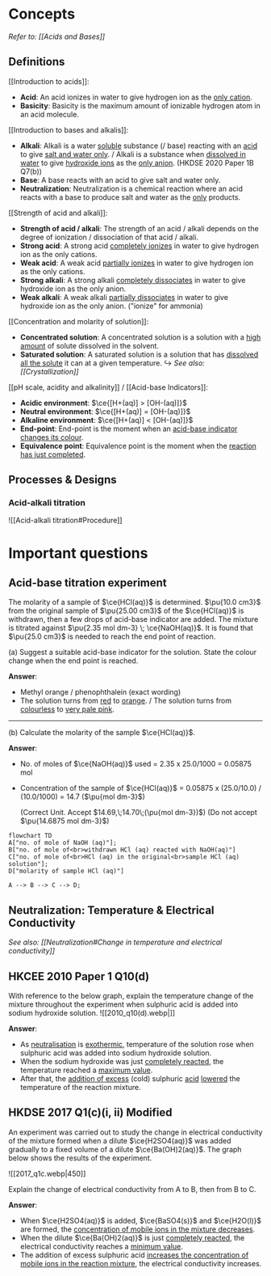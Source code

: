 # Concepts
*Refer to: [[Acids and Bases]]*

## Definitions
[[Introduction to acids]]:
- **Acid**: An acid <span class="hi-green">ionizes in water</span> to give <span class="hi-blue">hydrogen ion</span> as the <u>only cation</u>.
- **Basicity**: Basicity is the maximum amount of <span class="hi-blue">ionizable</span> hydrogen atom in an acid molecule.

[[Introduction to bases and alkalis]]:
- **Alkali**: Alkali is a <span class="hi-green">water <u>soluble</u> substance (/ base)</span> reacting with an <u>acid</u> to give <span class="hi-green"><u>salt and water only</u></span>. / Alkali is a substance when <u>dissolved in water</u> to give <u>hydroxide ions</u> as the <u>only anion</u>. (HKDSE 2020 Paper 1B Q7(b))
- **Base**: A base reacts with an acid to give salt and water only.
- **Neutralization**: Neutralization is a chemical reaction where an acid reacts with a base to produce <span class="hi-blue">salt and water</span> as the <span class="hi-green"><u>only</u></span> products.

[[Strength of acid and alkali]]:
- **Strength of acid / alkali**: The strength of an acid / alkali depends on the <span class="hi-blue">degree of ionization / dissociation</span> of that acid / alkali.
- **Strong acid**: A strong acid <u>completely ionizes</u> in water to give hydrogen ion as the only cations.
- **Weak acid**: A weak acid <u>partially ionizes</u> in water to give hydrogen ion as the only cations.
- **Strong alkali**: A strong alkali <u>completely dissociates</u> in water to give hydroxide ion as the only anion.
- **Weak alkali**: A weak alkali <u>partially dissociates</u> in water to give hydroxide ion as the only anion. ("ionize" for ammonia)

[[Concentration and molarity of solution]]:
- **Concentrated solution**: A concentrated solution is a solution with a <span class="hi-green"><u>high amount</u></span> of <span class="hi-blue">solute</span> dissolved in the <span class="hi-blue">solvent</span>.
- **Saturated solution**: A saturated solution is a solution that has <u>dissolved all the solute</u> it can <span class="hi-green">at a given temperature</span>.
↪️ *See also: [[Crystallization]]*

[[pH scale, acidity and alkalinity]] / [[Acid-base Indicators]]:
- **Acidic environment**: $\ce{[H+(aq)] > [OH-(aq)]}$
- **Neutral environment**: $\ce{[H+(aq)] = [OH-(aq)]}$
- **Alkaline environment**: $\ce{[H+(aq)] < [OH-(aq)]}$
- **End-point**: End-point is the moment when an <u>acid-base indicator changes its colour</u>.
- **Equivalence point**: Equivalence point is the moment when the <u>reaction has just completed</u>.

## Processes & Designs
### Acid-alkali titration
![[Acid-alkali titration#Procedure]]

# Important questions
## Acid-base titration experiment
The molarity of a sample of $\ce{HCl(aq)}$ is determined. $\pu{10.0 cm3}$ from the original sample of $\pu{25.00 cm3}$ of the $\ce{HCl(aq)}$ is withdrawn, then a few drops of acid-base indicator are added. The mixture is titrated against $\pu{2.35 mol dm-3} \; \ce{NaOH(aq)}$. It is found that $\pu{25.0 cm3}$ is needed to reach the end point of reaction.

(a) Suggest a suitable acid-base indicator for the solution. State the colour change when the end point is reached.

**Answer**:
- Methyl orange / phenophthalein (exact wording)
- The solution turns from <u>red</u> to <u>orange</u>. / The solution turns from <u>colourless</u> to <u>very pale pink</u>.
---
(b) Calculate the molarity of the sample $\ce{HCl(aq)}$.

**Answer**:
- No. of moles of $\ce{NaOH(aq)}$ used = 2.35 x 25.0/1000 = 0.05875 mol
- Concentration of the sample of $\ce{HCl(aq)}$
  = 0.05875 x (25.0/10.0) / (10.0/1000)
  = 14.7 ($\pu{mol dm-3}$)
  
  (Correct Unit. Accept $14.69,\;14.70\;(\pu{mol dm-3})$)
  (Do not accept $\pu{14.6875 mol dm-3}$)

```mermaid
flowchart TD
A["no. of mole of NaOH (aq)"];
B["no. of mole of<br>withdrawn HCl (aq) reacted with NaOH(aq)"]
C["no. of mole of<br>HCl (aq) in the original<br>sample HCl (aq) solution"];
D["molarity of sample HCl (aq)"]

A --> B --> C --> D;
```

## Neutralization: Temperature & Electrical Conductivity
*See also: [[Neutralization#Change in temperature and electrical conductivity]]*

## HKCEE 2010 Paper 1 Q10(d)
With reference to the below graph, explain the temperature change of the mixture throughout the experiment when sulphuric acid is added into sodium hydroxide solution.
![[2010_q10(d).webp|]]

**Answer**:
- As <u>neutralisation</u> is <u>exothermic</u>, temperature of the solution rose when sulphuric acid was added into sodium hydroxide solution.
- When the sodium hydroxide was just <u>completely reacted</u>, the temperature reached a <u>maximum value</u>.
- After that, the <u>addition of excess</u> (cold) sulphuric <u>acid</u> <u>lowered</u> the temperature of the reaction mixture.

## HKDSE 2017 Q1(c)(i, ii) Modified
An experiment was carried out to study the change in electrical conductivity of the mixture formed when a dilute $\ce{H2SO4(aq)}$ was added gradually to a fixed volume of a dilute $\ce{Ba(OH)2(aq)}$. The graph below shows the results of the experiment.

![[2017_q1c.webp|450]]

Explain the change of electrical conductivity from A to B, then from B to C.

**Answer**:
- When $\ce{H2SO4(aq)}$ is added, $\ce{BaSO4(s)}$ and $\ce{H2O(l)}$ are formed, the <u>concentration of mobile ions in the mixture decreases</u>.
- When the dilute $\ce{Ba(OH)2(aq)}$ is just <u>completely reacted</u>, the electrical conductivity reaches a <u>minimum value</u>.
- The addition of excess sulphuric acid <u>increases the concentration of mobile ions in the reaction mixture</u>, the electrical conductivity increases.
